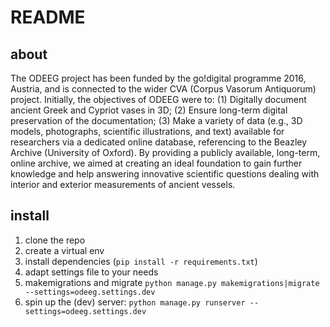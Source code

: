# README

## about

The ODEEG project has been funded by the go!digital programme 2016, Austria, and is connected to the wider CVA (Corpus Vasorum Antiquorum) project. Initially, the objectives of ODEEG were to: (1) Digitally document ancient Greek and Cypriot vases in 3D; (2) Ensure long-term digital preservation of the documentation; (3) Make a variety of data (e.g., 3D models, photographs, scientific illustrations, and text) available for researchers via a dedicated online database, referencing to the Beazley Archive (University of Oxford). By providing a publicly available, long-term, online archive, we aimed at creating an ideal foundation to gain further knowledge and help answering innovative scientific questions dealing with interior and exterior measurements of ancient vessels.

## install

1. clone the repo
2. create a virtual env
3. install dependencies (`pip install -r requirements.txt`)
4. adapt settings file to your needs
5. makemigrations and migrate `python manage.py makemigrations|migrate --settings=odeeg.settings.dev`
6. spin up the (dev) server: `python manage.py runserver --settings=odeeg.settings.dev`
